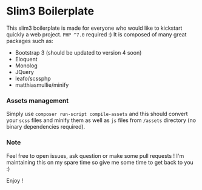 # Slim3 Boilerplate

This slim3 boilerplate is made for everyone who would like to kickstart quickly a web project.
`PHP ^7.0` required :)
It is composed of many great packages such as:

  - Bootstrap 3 (should be updated to version 4 soon)
  - Eloquent
  - Monolog
  - JQuery
  - leafo/scssphp
  - matthiasmullie/minify

### Assets management

Simply use `composer run-script compile-assets` and this should convert your `scss` files and minify them as well as `js` files from `/assets` directory (no binary dependencies required).

### Note
Feel free to open issues, ask question or make some pull requests ! I'm maintaining this on my spare time so give me some time to get back to you :)

Enjoy !
